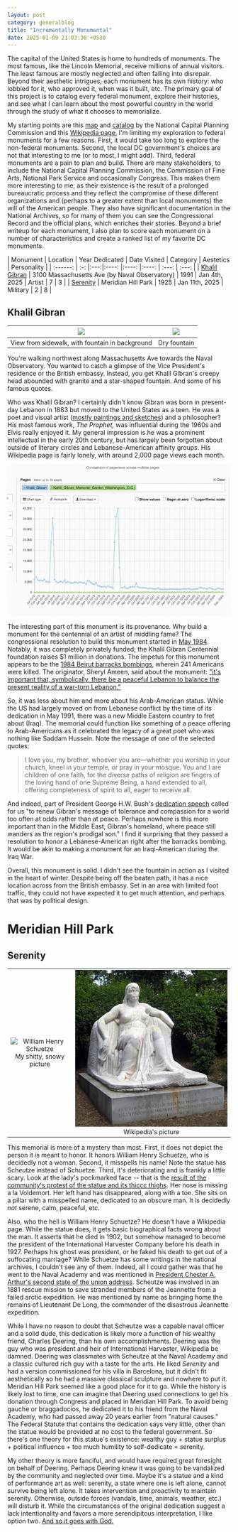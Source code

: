 ```yaml
---
layout: post
category: generalblog
title: "Incrementally Monumental"
date: 2025-01-09 21:03:36 +0530
---
```


The capital of the United States is home to hundreds of monuments. The most famous, like the Lincoln Memorial, receive millions of annual visitors. The least famous are mostly neglected and often falling into disrepair.  Beyond their aesthetic intrigues, each monument has its own history: who lobbied for it, who approved it, when was it built, etc. The primary goal of this project is to catalog every federal monument, explore their histories, and see what I can learn about the most powerful country in the world through the study of what it chooses to memorialize.

My starting points are this [map](https://www.ncpc.gov/memorials/) and [catalog](https://www.ncpc.gov/docs/Commemorative_Works_Catalog.pdf) by the National Capital Planning Commission and this [Wikipedia page.](https://en.wikipedia.org/wiki/Category:Monuments_and_memorials_in_Washington,_D.C.) I'm limiting my exploration to federal monuments for a few reasons. First, it would take too long to explore the non-federal monuments. Second, the local DC government's choices are not that interesting to me (or to most, I might add). Third, federal monuments are a pain to plan and build. There are many stakeholders, to include the National Capital Planning Commission, the Commission of Fine Arts, National Park Service and occasionally Congress. This makes them more interesting to me, as their existence is the result of a prolonged bureaucratic process and they reflect the compromise of these different organizations and (perhaps to a greater extent than local monuments) the will of the American people. They also have significant documentation in the National Archives, so for many of them you can see the Congressional Record and the official plans, which enriches their stories. Beyond a brief writeup for each monument, I also plan to score each monument on a number of characteristics and create a ranked list of my favorite DC monuments. 


| Monument | Location | Year Dedicated | Date Visited | Category | Aestetics | Personality | 
| :------: | :-: |:---:|:----: |:----: |:----: | :---: | :---: |
| [Khalil Gibran](#khalil-gibran) | 3100 Massachusetts Ave (by Naval Observatory) | 1991 |  Jan 4th, 2025 | Artist | 7 | 3 |
| [Serenity](#serenity) | Meridian Hill Park | 1925 | Jan 11th, 2025 | Military | 2 | 8 |



## Khalil Gibran
 
| ![](/assets/monuments/khalil-gibran-1.jpeg) | ![](/assets/monuments/khalil-gibran-2.jpeg)|
| :-: | :-: |
| View from sidewalk, with fountain in background | Dry fountain |

You're walking northwest along Massachusetts Ave towards the Naval Observatory. You wanted to catch a glimpse of the Vice President's residence or the British embassy. Instead, you get Khalil Gibran's creepy head abounded with granite and a star-shaped fountain. And some of his famous quotes. 

Who was Khalil Gibran? I certainly didn't know Gibran was born in present-day Lebanon in 1883 but moved to the United States as a teen. He was a poet and visual artist ([mostly paintings and sketches](https://simipress.com/the-art-of-kahlil-gibran/)) and a philosopher? His most famous work, *The Prophet,* was influential during the 1960s and Elvis really enjoyed it. My general impression is he was a prominent intellectual in the early 20th century, but has largely been forgotten about outside of literary circles and Lebanese-American affinity groups. His Wikipedia page is fairly lonely, with around 2,000 page views each month.

![](/assets/monuments/khalil-gibran-chart.png)

The interesting part of this monument is its provenance. Why build a monument for the centennial of an artist of middling fame? The congressional resolution to build this monument started in [May 1984](https://catalog.archives.gov/id/280992990). Notably, it was completely privately funded; the Khalil Gibran Centennial foundation raises $1 million in donations. The impetus for this monument appears to be the [1984 Beirut barracks bombings](https://en.wikipedia.org/wiki/1983_Beirut_barracks_bombings), wherein 241 Americans were killed. The originator, Sheryl Ameen, said about the monument: ["it's important that, symbolically, there be a peaceful Lebanon to balance the present reality of a war-torn Lebanon."](https://archive.aramcoworld.com/issue/199002/a.garden.for.gibran.htm) 

So, it was less about him and more about his Arab-American status. While the US had largely moved on from Lebanese conflict by the time of its dedication in May 1991, there was a new Middle Eastern country to fret about (Iraq). The memorial could function like something of a peace offering to Arab-Americans as it celebrated the legacy of a great poet who was nothing like Saddam Hussein. Note the message of one of the selected quotes:

> I love you, my brother, whoever you are—whether you worship in your church, kneel in your temple, or pray in your mosque. You and I are children of one faith, for the diverse paths of religion are fingers of the loving hand of one Supreme Being, a hand extended to all, offering completeness of spirit to all, eager to receive all.
 
And indeed, part of President George H.W. Bush's [dedication speech](https://catalog.archives.gov/id/323151471) called for us "to renew Gibran's message of tolerance and compassion for a world too often at odds rather than at peace. Perhaps nowhere is this more important than in the Middle East, Gibran's homeland, where peace still wanders as the region's prodigal son." I find it surprising that they passed a resolution to honor a Lebanese-American right after the barracks bombing. It would be akin to making a monument for an Iraqi-American during the Iraq War.
 
Overall, this monument is solid. I didn't see the fountain in action as I visited in the heart of winter. Despite being off the beaten path, it has a nice location across from the British embassy. Set in an area with limited foot traffic, they could not have expected it to get much attention, and perhaps that was by political design.

# Meridian Hill Park

## Serenity 
<table>
  <tr>
    <td style="text-align: center;">
      <img src="/assets/monuments/scheutze.jpg" alt="William Henry Schuetze" width="500" />
      <div>My shitty, snowy picture</div>
    </td>
    <td style="text-align: center;">
      <img src="/assets/monuments/schuetze-2.jpg" alt="William Henry Schuetze" width="500" />
      <div>Wikipedia's picture</div>
    </td>
  </tr>
</table>


This memorial is more of a mystery than most. First, it does not depict the person it is meant to honor. It honors William Henry Schuetze, who is decidedly not a woman. Second, it misspells his name! Note the statue has Sch*eu*tze instead of Sch*ue*tze. Third, it's deteriorating and is frankly a little scary. Look at the lady's pockmarked face -- that is the [result of the community's protest of the statue and its thiccc thighs](https://www.google.com/books/edition/No_Access_Washington_DC/0cd1DwAAQBAJ?hl=en&gbpv=1&pg=PA93&printsec=frontcover). Her nose is missing a la Voldemort. Her left hand has disappeared, along with a toe. She sits on a pillar with a misspelled name, dedicated to an obscure man. It is decidedly *not* serene, calm, peaceful, etc.

Also, who the hell is William Henry Schuetze? He doesn't have a Wikipedia page. While the statue does, it gets basic biographical facts wrong about the man. It asserts that he died in 1902, but somehow managed to become the president of the International Harvester Company before his death in 1927. Perhaps his ghost was president, or he faked his death to get out of a suffocating marriage? While Schuetze has some writings in the national archives, I couldn't see any of them. Indeed, all I could gather was that he went to the Naval Academy and was mentioned in [President Chester A. Arthur's second state of the union address](https://en.wikisource.org/wiki/Chester_A._Arthur%27s_Second_State_of_the_Union_Address). Scheutze was involved in an 1881 rescue mission to save stranded members of the Jeannette from a failed arctic expedition. He was mentioned by name as bringing home the remains of Lieutenant De Long, the commander of the disastrous Jeannette expedition. 

While I have no reason to doubt that Scheutze was a capable naval officer and a solid dude, this dedication is likely more a function of his wealthy friend, Charles Deering, than his own accomplishments. Deering was the guy who was president and heir of International Harvester, Wikipedia be damned. Deering was classmates with Scheutze at the Naval Academy and a classic cultured rich guy with a taste for the arts. He liked *Serenity* and had a version commissioned for his villa in Barcelona, but it didn't fit aesthetically so he had a massive classical sculpture and nowhere to put it. Meridian Hill Park seemed like a good place for it to go. While the history is likely lost to time, one can imagine that Deering used connections to get his donation through Congress and placed in Meridian Hill Park. To avoid being gauche or braggadocios, he dedicated it to his friend from the Naval Academy, who had passed away 20 years earlier from "natural causes." The Federal Statute that contains the dedication says very little, other than the statue would be provided at no cost to the federal government. So there's one theory for this statue's existence: wealthy guy + statue surplus + political influence + too much humility to self-dedicate = serenity. 

My other theory is more fanciful, and would have required great foresight on behalf of Deering. 
Perhaps Deering knew it was going to be vandalized by the community and neglected over time. Maybe it's a statue and a kind of performance art as well: serenity, a state where one is left alone, cannot survive being left alone. It takes intervention and proactivity to maintain serenity. Otherwise, outside forces (vandals, time, animals, weather, etc.) will disturb it. While the circumstances of the original dedication suggest a lack intentionality and favors a more serendipitous interpretation, I like option two. [And so it goes with God.](https://en.wikipedia.org/wiki/Life_of_Pi)



